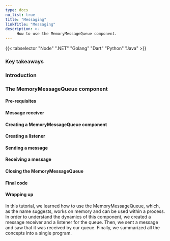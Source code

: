 ```yaml
---
type: docs
no_list: true
title: "Messaging"
linkTitle: "Messaging"
description: >-
     How to use the MemoryMessageQueue component.
---
```


{{< tabselector "Node" ".NET" "Golang" "Dart" "Python" "Java" >}}

### Key takeaways

### Introduction

### The MemoryMessageQueue component

#### Pre-requisites

#### Message receiver

#### Creating a MemoryMessageQueue component

#### Creating a listener

#### Sending a message

#### Receiving a message

#### Closing the MemoryMessageQueue

#### Final code

#### Wrapping up

In this tutorial, we learned how to use the MemoryMessageQueue, which, as the name suggests, works on memory and can be used within a process. 
In order to understand the dynamics of this component, we created a message receiver and a listener for the queue. Then, we sent a message and saw that it was received by our queue. Finally, we summarized all the concepts into a single program. 


